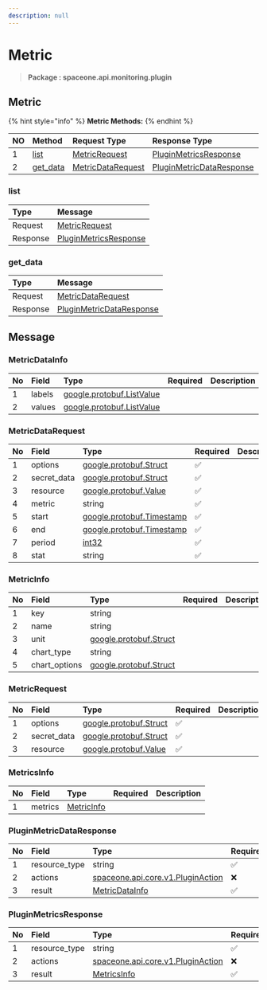 ```yaml
---
description: null
---
```


# Metric

> **Package : spaceone.api.monitoring.plugin**

## Metric

{% hint style="info" %}
**Metric Methods:**
{% endhint %}

| NO | Method | Request Type | Response Type | Description |
| :--- | :--- | :--- | :--- | :--- |
| 1 | [list](metric.md#list) | [MetricRequest](metric.md#metricrequest) | [PluginMetricsResponse](metric.md#pluginmetricsresponse) |  |
| 2 | [get\_data](metric.md#get_data) | [MetricDataRequest](metric.md#metricdatarequest) | [PluginMetricDataResponse](metric.md#pluginmetricdataresponse) |  |

### list

| Type | Message |
| :--- | :--- |
| Request | [MetricRequest](metric.md#metricrequest) |
| Response | [PluginMetricsResponse](metric.md#pluginmetricsresponse) |

### get\_data

| Type | Message |
| :--- | :--- |
| Request | [MetricDataRequest](metric.md#metricdatarequest) |
| Response | [PluginMetricDataResponse](metric.md#pluginmetricdataresponse) |

## Message

### MetricDataInfo

| No | Field | Type | Required | Description |
| :--- | :--- | :--- | :--- | :--- |
| 1 | labels | [google.protobuf.ListValue](https://developers.google.com/protocol-buffers/docs/reference/overview) |  |  |
| 2 | values | [google.protobuf.ListValue](https://developers.google.com/protocol-buffers/docs/reference/overview) |  |  |

### MetricDataRequest

| No | Field | Type | Required | Description |
| :--- | :--- | :--- | :--- | :--- |
| 1 | options | [google.protobuf.Struct](https://github.com/protocolbuffers/protobuf/blob/master/src/google/protobuf/struct.proto) | ✅ |  |
| 2 | secret\_data | [google.protobuf.Struct](https://github.com/protocolbuffers/protobuf/blob/master/src/google/protobuf/struct.proto) | ✅ |  |
| 3 | resource | [google.protobuf.Value](https://developers.google.com/protocol-buffers/docs/reference/overview) | ✅ |  |
| 4 | metric | string | ✅ |  |
| 5 | start | [google.protobuf.Timestamp](https://github.com/protocolbuffers/protobuf/blob/master/src/google/protobuf/timestamp.proto) | ✅ |  |
| 6 | end | [google.protobuf.Timestamp](https://github.com/protocolbuffers/protobuf/blob/master/src/google/protobuf/timestamp.proto) | ✅ |  |
| 7 | period | [int32](https://github.com/protocolbuffers/protobuf/blob/master/src/google/protobuf/type.proto) | ✅ |  |
| 8 | stat | string | ✅ |  |

### MetricInfo

| No | Field | Type | Required | Description |
| :--- | :--- | :--- | :--- | :--- |
| 1 | key | string |  |  |
| 2 | name | string |  |  |
| 3 | unit | [google.protobuf.Struct](https://github.com/protocolbuffers/protobuf/blob/master/src/google/protobuf/struct.proto) |  |  |
| 4 | chart\_type | string |  |  |
| 5 | chart\_options | [google.protobuf.Struct](https://github.com/protocolbuffers/protobuf/blob/master/src/google/protobuf/struct.proto) |  |  |

### MetricRequest

| No | Field | Type | Required | Description |
| :--- | :--- | :--- | :--- | :--- |
| 1 | options | [google.protobuf.Struct](https://github.com/protocolbuffers/protobuf/blob/master/src/google/protobuf/struct.proto) | ✅ |  |
| 2 | secret\_data | [google.protobuf.Struct](https://github.com/protocolbuffers/protobuf/blob/master/src/google/protobuf/struct.proto) | ✅ |  |
| 3 | resource | [google.protobuf.Value](https://developers.google.com/protocol-buffers/docs/reference/overview) | ✅ |  |

### MetricsInfo

| No | Field | Type | Required | Description |
| :--- | :--- | :--- | :--- | :--- |
| 1 | metrics | [MetricInfo](metric.md#metricinfo) |  |  |

### PluginMetricDataResponse

| No | Field | Type | Required | Description |
| :--- | :--- | :--- | :--- | :--- |
| 1 | resource\_type | string | ✅ |  |
| 2 | actions | [spaceone.api.core.v1.PluginAction](https://github.com/spaceone-dev/api-doc/tree/e98bb78952ea11f0e5b45ad4c708991d5e95f549/core/v1/Plugin.md##pluginaction) | ❌ |  |
| 3 | result | [MetricDataInfo](metric.md#metricdatainfo) | ✅ |  |

### PluginMetricsResponse

| No | Field | Type | Required | Description |
| :--- | :--- | :--- | :--- | :--- |
| 1 | resource\_type | string | ✅ |  |
| 2 | actions | [spaceone.api.core.v1.PluginAction](https://github.com/spaceone-dev/api-doc/tree/e98bb78952ea11f0e5b45ad4c708991d5e95f549/core/v1/Plugin.md##pluginaction) | ❌ |  |
| 3 | result | [MetricsInfo](metric.md#metricsinfo) | ✅ |  |

